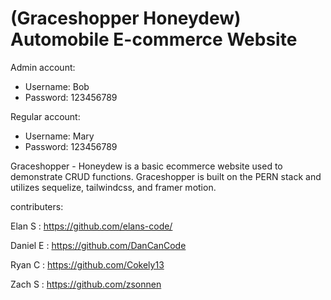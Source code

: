 # (Graceshopper Honeydew) Automobile E-commerce Website

Admin account:
 - Username: Bob
 - Password: 123456789

Regular account: 
 - Username: Mary
 - Password: 123456789

Graceshopper - Honeydew is a basic ecommerce website used to demonstrate CRUD functions. Graceshopper is built on the PERN stack and utilizes sequelize, tailwindcss, and framer motion.

contributers:

Elan S : https://github.com/elans-code/

Daniel E : https://github.com/DanCanCode

Ryan C : https://github.com/Cokely13

Zach S : https://github.com/zsonnen
